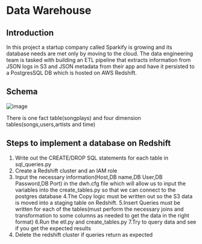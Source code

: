 



# Data Warehouse

## Introduction
In this project a startup company called Sparkify is growing and its database needs are met only by moving to the cloud. The data engineering team is tasked with building an ETL pipeline that extracts information from JSON logs in S3 and JSON metadata from their app and have it persisted to a PostgresSQL DB which is hosted on AWS Redshift.

## Schema 
![image](https://user-images.githubusercontent.com/72575271/110711316-576d6d00-81cd-11eb-82c8-fae78e5d6cfc.png)

There is one fact table(songplays) and four dimension tables(songs,users,artists and time)

## Steps to implement a database on Redshift
1. Write out the CREATE/DROP SQL statements for each table in sql_queries.py
2. Create a Redshift cluster and an IAM role  
3. Input the necessary information(Host,DB name,DB User,DB Password,DB Port) in the dwh.cfg file which will allow us to input the variables into the create_tables.py so that we can connect to the postgres database
4.The Copy logic must be written out so the S3 data is moved into a staging table on Redshift.
5.Insert Queries must be written for each of the tables(must perform the necessary joins and transformation to some columns as needed to get the data in the right format)
6.Run the etl.py and create_tables.py
7.Try to query data and see if you get the expected results
8. Delete the redshift cluster if queries return as expected
